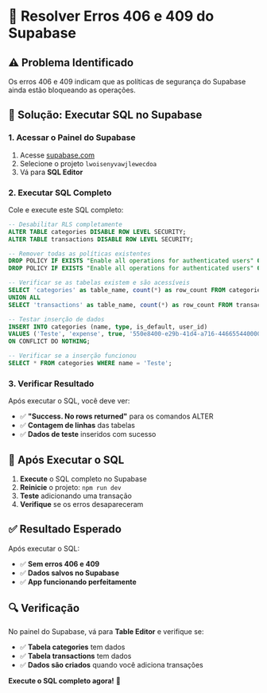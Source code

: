 # 🔧 Resolver Erros 406 e 409 do Supabase

## ⚠️ **Problema Identificado**

Os erros 406 e 409 indicam que as políticas de segurança do Supabase ainda estão bloqueando as operações.

## 🔧 **Solução: Executar SQL no Supabase**

### 1. **Acessar o Painel do Supabase**
1. Acesse [supabase.com](https://supabase.com)
2. Selecione o projeto `lwoisenyvawjlewecdoa`
3. Vá para **SQL Editor**

### 2. **Executar SQL Completo**
Cole e execute este SQL completo:

```sql
-- Desabilitar RLS completamente
ALTER TABLE categories DISABLE ROW LEVEL SECURITY;
ALTER TABLE transactions DISABLE ROW LEVEL SECURITY;

-- Remover todas as políticas existentes
DROP POLICY IF EXISTS "Enable all operations for authenticated users" ON categories;
DROP POLICY IF EXISTS "Enable all operations for authenticated users" ON transactions;

-- Verificar se as tabelas existem e são acessíveis
SELECT 'categories' as table_name, count(*) as row_count FROM categories
UNION ALL
SELECT 'transactions' as table_name, count(*) as row_count FROM transactions;

-- Testar inserção de dados
INSERT INTO categories (name, type, is_default, user_id) 
VALUES ('Teste', 'expense', true, '550e8400-e29b-41d4-a716-446655440000')
ON CONFLICT DO NOTHING;

-- Verificar se a inserção funcionou
SELECT * FROM categories WHERE name = 'Teste';
```

### 3. **Verificar Resultado**
Após executar o SQL, você deve ver:
- ✅ **"Success. No rows returned"** para os comandos ALTER
- ✅ **Contagem de linhas** das tabelas
- ✅ **Dados de teste** inseridos com sucesso

## 🚀 **Após Executar o SQL**

1. **Execute** o SQL completo no Supabase
2. **Reinicie** o projeto: `npm run dev`
3. **Teste** adicionando uma transação
4. **Verifique** se os erros desapareceram

## ✅ **Resultado Esperado**

Após executar o SQL:
- ✅ **Sem erros 406 e 409**
- ✅ **Dados salvos no Supabase**
- ✅ **App funcionando perfeitamente**

## 🔍 **Verificação**

No painel do Supabase, vá para **Table Editor** e verifique se:
- ✅ **Tabela categories** tem dados
- ✅ **Tabela transactions** tem dados
- ✅ **Dados são criados** quando você adiciona transações

**Execute o SQL completo agora!** 🎉




